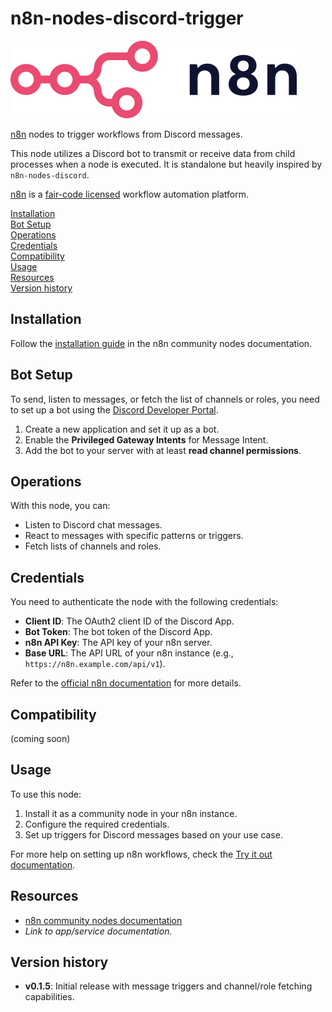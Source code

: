 # n8n-nodes-discord-trigger

![n8n.io - Workflow Automation](https://raw.githubusercontent.com/n8n-io/n8n/master/assets/n8n-logo.png)

[n8n](https://www.n8n.io) nodes to trigger workflows from Discord messages.


This node utilizes a Discord bot to transmit or receive data from child processes when a node is executed. It is standalone but heavily inspired by `n8n-nodes-discord`.


[n8n](https://n8n.io/) is a [fair-code licensed](https://docs.n8n.io/reference/license/) workflow automation platform.

[Installation](#installation)  
[Bot Setup](#bot-setup)  
[Operations](#operations)  
[Credentials](#credentials)  <!-- delete if no auth needed -->  
[Compatibility](#compatibility)  
[Usage](#usage)  <!-- delete if not using this section -->  
[Resources](#resources)  
[Version history](#version-history)  <!-- delete if not using this section -->  

## Installation

Follow the [installation guide](https://docs.n8n.io/integrations/community-nodes/installation/) in the n8n community nodes documentation.


## Bot Setup

To send, listen to messages, or fetch the list of channels or roles, you need to set up a bot using the [Discord Developer Portal](https://discord.com/developers/applications).

1. Create a new application and set it up as a bot.
2. Enable the **Privileged Gateway Intents** for Message Intent.
3. Add the bot to your server with at least **read channel permissions**.



## Operations

With this node, you can:
- Listen to Discord chat messages.
- React to messages with specific patterns or triggers.
- Fetch lists of channels and roles.



## Credentials

You need to authenticate the node with the following credentials:
- **Client ID**: The OAuth2 client ID of the Discord App.
- **Bot Token**: The bot token of the Discord App.
- **n8n API Key**: The API key of your n8n server.
- **Base URL**: The API URL of your n8n instance (e.g., `https://n8n.example.com/api/v1`).

Refer to the [official n8n documentation](https://docs.n8n.io/) for more details.


## Compatibility

(coming soon)


## Usage

To use this node:
1. Install it as a community node in your n8n instance.
2. Configure the required credentials.
3. Set up triggers for Discord messages based on your use case.

For more help on setting up n8n workflows, check the [Try it out documentation](https://docs.n8n.io/try-it-out/).


## Resources

* [n8n community nodes documentation](https://docs.n8n.io/integrations/community-nodes/)
* _Link to app/service documentation._

## Version history

- **v0.1.5**: Initial release with message triggers and channel/role fetching capabilities.

